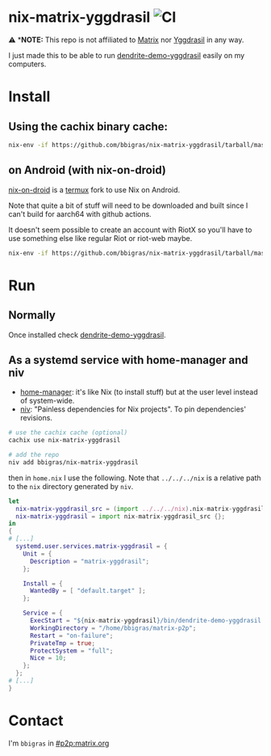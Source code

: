 # nix-matrix-yggdrasil ![CI](https://github.com/bbigras/nix-matrix-yggdrasil/workflows/CI/badge.svg)

⚠️ ***NOTE:** This repo is not affiliated to [Matrix](https://matrix.org/) nor [Yggdrasil](https://yggdrasil-network.github.io/) in any way.

I just made this to be able to run [dendrite-demo-yggdrasil](https://github.com/matrix-org/dendrite/tree/master/cmd/dendrite-demo-yggdrasil) easily on my computers.

# Install

## Using the cachix binary cache:
```sh
nix-env -if https://github.com/bbigras/nix-matrix-yggdrasil/tarball/master --substituters https://nix-matrix-yggdrasil.cachix.org --trusted-public-keys nix-matrix-yggdrasil.cachix.org-1:zxDWWJFEiOxpvKHP8qoi2HS4CtHxUPPQtoWz9D66m9g=
```

## on Android (with nix-on-droid)

[nix-on-droid](https://github.com/t184256/nix-on-droid) is a [termux](https://termux.com/) fork to use Nix on Android.

Note that quite a bit of stuff will need to be downloaded and built since I can't build for aarch64 with github actions.

It doesn't seem possible to create an account with RiotX so you'll have to use something else like regular Riot or riot-web maybe.

```sh
nix-env -if https://github.com/bbigras/nix-matrix-yggdrasil/tarball/master
```

# Run

## Normally

Once installed check [dendrite-demo-yggdrasil](https://github.com/matrix-org/dendrite/tree/master/cmd/dendrite-demo-yggdrasil).

## As a systemd service with home-manager and niv

- [home-manager](https://github.com/rycee/home-manager): it's like Nix (to install stuff) but at the user level instead of system-wide.
- [niv](https://github.com/nmattia/niv): "Painless dependencies for Nix projects". To pin dependencies' revisions.

```sh
# use the cachix cache (optional)
cachix use nix-matrix-yggdrasil

# add the repo
niv add bbigras/nix-matrix-yggdrasil 
```

then in `home.nix` I use the following. Note that `../../../nix` is a relative path to the `nix` directory generated by `niv`.
```nix
let
  nix-matrix-yggdrasil_src = (import ../../../nix).nix-matrix-yggdrasil;
  nix-matrix-yggdrasil = import nix-matrix-yggdrasil_src {};
in
{
# [...]
  systemd.user.services.matrix-yggdrasil = {
    Unit = {
      Description = "matrix-yggdrasil";
    };

    Install = {
      WantedBy = [ "default.target" ];
    };

    Service = {
      ExecStart = "${nix-matrix-yggdrasil}/bin/dendrite-demo-yggdrasil -peer <insert one peer here>";
      WorkingDirectory = "/home/bbigras/matrix-p2p";
      Restart = "on-failure";
      PrivateTmp = true;
      ProtectSystem = "full";
      Nice = 10;
    };
  };
# [...]
}
```

# Contact

I'm `bbigras` in [#p2p:matrix.org](https://matrix.to/#/#p2p:matrix.org)
